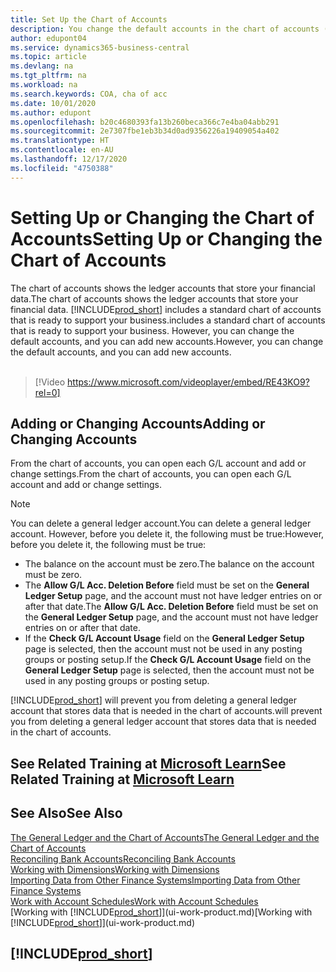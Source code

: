 ```yaml
---
title: Set Up the Chart of Accounts
description: You change the default accounts in the chart of accounts (COA), and you can add new accounts.
author: edupont04
ms.service: dynamics365-business-central
ms.topic: article
ms.devlang: na
ms.tgt_pltfrm: na
ms.workload: na
ms.search.keywords: COA, cha of acc
ms.date: 10/01/2020
ms.author: edupont
ms.openlocfilehash: b20c4680393fa13b260beca366c7e4ba04abb291
ms.sourcegitcommit: 2e7307fbe1eb3b34d0ad9356226a19409054a402
ms.translationtype: HT
ms.contentlocale: en-AU
ms.lasthandoff: 12/17/2020
ms.locfileid: "4750388"
---
```

# <a name="setting-up-or-changing-the-chart-of-accounts"></a><span data-ttu-id="8cec1-103">Setting Up or Changing the Chart of Accounts</span><span class="sxs-lookup"><span data-stu-id="8cec1-103">Setting Up or Changing the Chart of Accounts</span></span>
<span data-ttu-id="8cec1-104">The chart of accounts shows the ledger accounts that store your financial data.</span><span class="sxs-lookup"><span data-stu-id="8cec1-104">The chart of accounts shows the ledger accounts that store your financial data.</span></span> [!INCLUDE[prod_short](includes/prod_short.md)] <span data-ttu-id="8cec1-105">includes a standard chart of accounts that is ready to support your business.</span><span class="sxs-lookup"><span data-stu-id="8cec1-105">includes a standard chart of accounts that is ready to support your business.</span></span>
<span data-ttu-id="8cec1-106">However, you can change the default accounts, and you can add new accounts.</span><span class="sxs-lookup"><span data-stu-id="8cec1-106">However, you can change the default accounts, and you can add new accounts.</span></span>
<br><br>  

> [!Video https://www.microsoft.com/videoplayer/embed/RE43KO9?rel=0]


## <a name="adding-or-changing-accounts"></a><span data-ttu-id="8cec1-107">Adding or Changing Accounts</span><span class="sxs-lookup"><span data-stu-id="8cec1-107">Adding or Changing Accounts</span></span>
<span data-ttu-id="8cec1-108">From the chart of accounts, you can open each G/L account and add or change settings.</span><span class="sxs-lookup"><span data-stu-id="8cec1-108">From the chart of accounts, you can open each G/L account and add or change settings.</span></span>

> [!NOTE]  
>   <span data-ttu-id="8cec1-109">You can delete a general ledger account.</span><span class="sxs-lookup"><span data-stu-id="8cec1-109">You can delete a general ledger account.</span></span> <span data-ttu-id="8cec1-110">However, before you delete it, the following must be true:</span><span class="sxs-lookup"><span data-stu-id="8cec1-110">However, before you delete it, the following must be true:</span></span>  
>  
>   * <span data-ttu-id="8cec1-111">The balance on the account must be zero.</span><span class="sxs-lookup"><span data-stu-id="8cec1-111">The balance on the account must be zero.</span></span>  
>   * <span data-ttu-id="8cec1-112">The **Allow G/L Acc. Deletion Before** field must be set on the **General Ledger Setup** page, and the account must not have ledger entries on or after that date.</span><span class="sxs-lookup"><span data-stu-id="8cec1-112">The **Allow G/L Acc. Deletion Before** field must be set on the **General Ledger Setup** page, and the account must not have ledger entries on or after that date.</span></span>  
>   * <span data-ttu-id="8cec1-113">If the **Check G/L Account Usage** field on the **General Ledger Setup** page is selected, then the account must not be used in any posting groups or posting setup.</span><span class="sxs-lookup"><span data-stu-id="8cec1-113">If the **Check G/L Account Usage** field on the **General Ledger Setup** page is selected, then the account must not be used in any posting groups or posting setup.</span></span>  

[!INCLUDE[prod_short](includes/prod_short.md)] <span data-ttu-id="8cec1-114">will prevent you from deleting a general ledger account that stores data that is needed in the chart of accounts.</span><span class="sxs-lookup"><span data-stu-id="8cec1-114">will prevent you from deleting a general ledger account that stores data that is needed in the chart of accounts.</span></span>  

## <a name="see-related-training-at-microsoft-learn"></a><span data-ttu-id="8cec1-115">See Related Training at [Microsoft Learn](/learn/modules/chart-accounts-dynamics-365-business-central/index)</span><span class="sxs-lookup"><span data-stu-id="8cec1-115">See Related Training at [Microsoft Learn](/learn/modules/chart-accounts-dynamics-365-business-central/index)</span></span>

## <a name="see-also"></a><span data-ttu-id="8cec1-116">See Also</span><span class="sxs-lookup"><span data-stu-id="8cec1-116">See Also</span></span>
[<span data-ttu-id="8cec1-117">The General Ledger and the Chart of Accounts</span><span class="sxs-lookup"><span data-stu-id="8cec1-117">The General Ledger and the Chart of Accounts</span></span>](finance-general-ledger.md)  
[<span data-ttu-id="8cec1-118">Reconciling Bank Accounts</span><span class="sxs-lookup"><span data-stu-id="8cec1-118">Reconciling Bank Accounts</span></span>](bank-manage-bank-accounts.md)  
[<span data-ttu-id="8cec1-119">Working with Dimensions</span><span class="sxs-lookup"><span data-stu-id="8cec1-119">Working with Dimensions</span></span>](finance-dimensions.md)  
[<span data-ttu-id="8cec1-120">Importing Data from Other Finance Systems</span><span class="sxs-lookup"><span data-stu-id="8cec1-120">Importing Data from Other Finance Systems</span></span>](across-import-data-configuration-packages.md)  
[<span data-ttu-id="8cec1-121">Work with Account Schedules</span><span class="sxs-lookup"><span data-stu-id="8cec1-121">Work with Account Schedules</span></span>](bi-how-work-account-schedule.md)  
<span data-ttu-id="8cec1-122">[Working with [!INCLUDE[prod_short](includes/prod_short.md)]](ui-work-product.md)</span><span class="sxs-lookup"><span data-stu-id="8cec1-122">[Working with [!INCLUDE[prod_short](includes/prod_short.md)]](ui-work-product.md)</span></span>  

## [!INCLUDE[prod_short](includes/free_trial_md.md)]
